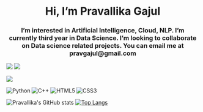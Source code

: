 <h1 align="center">Hi, I’m Pravallika Gajul</h1>
<h3 align = "center">I’m interested in Artificial Intelligence, Cloud, NLP. I’m currently third year in Data Science. I’m looking to collaborate on Data science related projects. You can email me at pravgajul@gmail.com</h3>

[![](https://img.shields.io/badge/Medium-12100E?style=for-the-badge&logo=medium&logoColor=white)](https://medium.com/@pravsgajul)
[![](https://img.shields.io/badge/linkedin-%230077B5.svg?style=for-the-badge&logo=linkedin)](https://www.linkedin.com/in/pravallika-gajul/)

<img src="https://github-readme-streak-stats.herokuapp.com/?user=[pravsgajul]&theme=synthwave"/>

![Python](https://img.shields.io/badge/-Python-black?style=flat-square&logo=Python)
![C++](https://img.shields.io/badge/-C++-00599C?style=flat-square&logo=c)
![HTML5](https://img.shields.io/badge/-HTML5-E34F26?style=flat-square&logo=html5&logoColor=white)
![CSS3](https://img.shields.io/badge/-CSS3-1572B6?style=flat-square&logo=css3)

![Pravallika's GitHub stats](https://github-readme-stats.vercel.app/api?username=[pravsgajul]&show_icons=true&theme=synthwave)
[![Top Langs](https://github-readme-stats.vercel.app/api/top-langs/?username=[pravsgajul]&layout=compact&langs_count=8&theme=synthwave)](https://github.com/[pravsgajul]/github-readme-stats)
<!---
pravsgajul/pravsgajul is a ✨ special ✨ repository because its `README.md` (this file) appears on your GitHub profile.
You can click the Preview link to take a look at your changes.
--->
